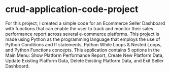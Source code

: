 # crud-application-code-project
For this project, I created a simple code for an Ecommerce Seller Dashboard with functions that can enable the user to track and monitor their sales performance report across several e-commerce platforms. 
This project is made using Python as the programming language that employs the use of Python Conditions and If statements, Python While Loops & Nested Loops, and Python Functions concepts. This application contains 5 options in the Main Menu: Show Platform Performance Report, Create New Platform Data, Update Existing Platform Data, Delete Existing Platform Data, and Exit Seller Dashboard. 
